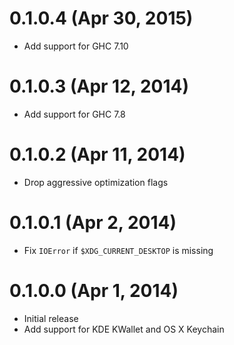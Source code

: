 0.1.0.4 (Apr 30, 2015)
======================

- Add support for GHC 7.10

0.1.0.3 (Apr 12, 2014)
======================

- Add support for GHC 7.8

0.1.0.2 (Apr 11, 2014)
======================

- Drop aggressive optimization flags

0.1.0.1 (Apr 2, 2014)
=====================

- Fix `IOError` if `$XDG_CURRENT_DESKTOP` is missing

0.1.0.0 (Apr 1, 2014)
=====================

- Initial release
- Add support for KDE KWallet and OS X Keychain
